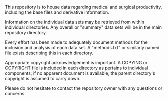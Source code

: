 This repository is to house data regarding medical and surgical 
productivity, including the base files and derivative information.

Information on the individual data sets may be retrieved from within
individual directories.  Any overall or "summary" data sets will be in
the main repository directory.

Every effort has been made to adequately document methods for the 
inclusion and analysis of each data set.  A "methods.txt" or similarly
named file exists describing this in each directory.

Appropriate copyright acknowledgement is important.  A COPYING or 
COPYRIGHT file is included in each directory as pertains to individual 
components; if no apparent document is available, the parent directory's
copyright is assumed to carry down.

Please do not hesitate to contact the repository owner with any questions
or concerns.
